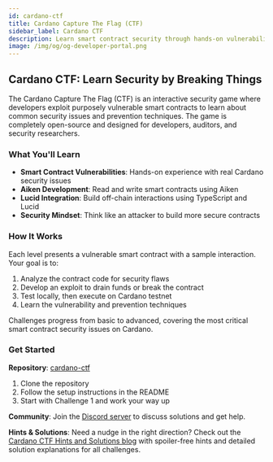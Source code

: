 ```yaml
---
id: cardano-ctf
title: Cardano Capture The Flag (CTF)
sidebar_label: Cardano CTF
description: Learn smart contract security through hands-on vulnerability exploitation in the Cardano CTF game.
image: /img/og/og-developer-portal.png
---
```


## Cardano CTF: Learn Security by Breaking Things

The Cardano Capture The Flag (CTF) is an interactive security game where developers exploit purposely vulnerable smart contracts to learn about common security issues and prevention techniques. The game is completely open-source and designed for developers, auditors, and security researchers.

### What You'll Learn

- **Smart Contract Vulnerabilities**: Hands-on experience with real Cardano security issues
- **Aiken Development**: Read and write smart contracts using Aiken
- **Lucid Integration**: Build off-chain interactions using TypeScript and Lucid
- **Security Mindset**: Think like an attacker to build more secure contracts

### How It Works

Each level presents a vulnerable smart contract with a sample interaction. Your goal is to:

1. Analyze the contract code for security flaws
2. Develop an exploit to drain funds or break the contract
3. Test locally, then execute on Cardano testnet
4. Learn the vulnerability and prevention techniques

Challenges progress from basic to advanced, covering the most critical smart contract security issues on Cardano.

### Get Started

**Repository**: [cardano-ctf](https://github.com/Invariant-0/cardano-ctf)

1. Clone the repository
2. Follow the setup instructions in the README
3. Start with Challenge 1 and work your way up

**Community**: Join the [Discord server](https://discord.com/invite/5XVW2MUdWu) to discuss solutions and get help.

**Hints & Solutions**: Need a nudge in the right direction? Check out the [Cardano CTF Hints and Solutions blog](https://medium.com/@invariant0/cardano-ctf-hints-and-solutions-e3991ce6a944) with spoiler-free hints and detailed solution explanations for all challenges.
